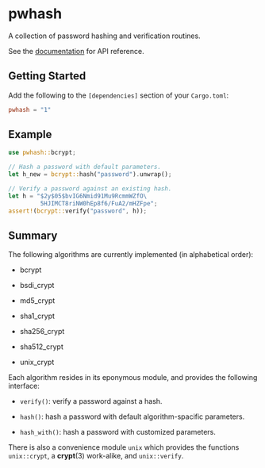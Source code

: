 # pwhash

A collection of password hashing and verification routines.

See the [documentation](https://docs.rs/pwhash/1.0.0/pwhash/) for API reference.

## Getting Started

Add the following to the `[dependencies]` section of your `Cargo.toml`:

```toml
pwhash = "1"
```

## Example

```rust
use pwhash::bcrypt;

// Hash a password with default parameters.
let h_new = bcrypt::hash("password").unwrap();

// Verify a password against an existing hash.
let h = "$2y$05$bvIG6Nmid91Mu9RcmmWZfO\
         5HJIMCT8riNW0hEp8f6/FuA2/mHZFpe";
assert!(bcrypt::verify("password", h));
```

## Summary

The following algorithms are currently implemented (in alphabetical order):

* bcrypt

* bsdi_crypt

* md5_crypt

* sha1_crypt

* sha256_crypt

* sha512_crypt

* unix_crypt

Each algorithm resides in its eponymous module, and provides the following
interface:

* `verify()`: verify a password against a hash.

* `hash()`: hash a password with default algorithm-spacific parameters.

* `hash_with()`: hash a password with customized parameters.

There is also a convenience module `unix` which provides the functions
`unix::crypt`, a __crypt__(3) work-alike, and `unix::verify`.
